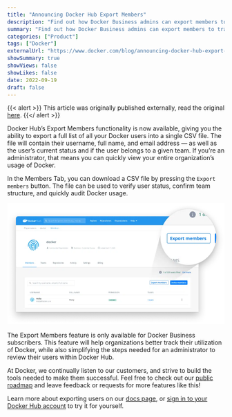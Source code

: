 ```yaml
---
title: "Announcing Docker Hub Export Members"
description: "Find out how Docker Business admins can export members to track their utilization of Docker and audit Docker usage."
summary: "Find out how Docker Business admins can export members to track their utilization of Docker and audit Docker usage."
categories: ["Product"]
tags: ["Docker"]
externalUrl: "https://www.docker.com/blog/announcing-docker-hub-export-members/"
showSummary: true
showViews: false
showLikes: false
date: 2022-09-19
draft: false
---
```


{{< alert >}}
This article was originally published externally, read the original <a target="_blank" href="https://www.docker.com/blog/announcing-docker-hub-export-members/">here</a>.
{{</ alert >}}

Docker Hub’s Export Members functionality is now available, giving you the ability to export a full list of all your Docker users into a single CSV file. The file will contain their username, full name, and email address — as well as the user’s current status and if the user belongs to a given team. If you’re an administrator, that means you can quickly view your entire organization’s usage of Docker.

In the Members Tab, you can download a CSV file by pressing the `Export members` button. The file can be used to verify user status, confirm team structure, and quickly audit Docker usage.

<img src="image.webp"/>

The Export Members feature is only available for Docker Business subscribers. This feature will help organizations better track their utilization of Docker, while also simplifying the steps needed for an administrator to review their users within Docker Hub. 

At Docker, we continually listen to our customers, and strive to build the tools needed to make them successful. Feel free to check out our <a target="_blank" href="https://github.com/docker/roadmap">public roadmap</a> and leave feedback or requests for more features like this!

Learn more about exporting users on our <a target="_blank" href="https://docs.docker.com/docker-hub/members/#invite-members">docs page</a>, or <a target="_blank" href="http://hub.docker.com/login">sign in to your Docker Hub account</a> to try it for yourself.